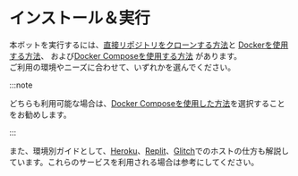 # インストール＆実行
本ボットを実行するには、[直接リポジトリをクローンする方法](./normal)と
[Dockerを使用する方法](./docker)、
および[Docker Composeを使用する方法](./docker-compose)
があります。  
ご利用の環境やニーズに合わせて、いずれかを選んでください。

:::note

どちらも利用可能な場合は、[Docker Composeを使用した方法](./docker-compose)を選択することをお勧めします。

:::

また、環境別ガイドとして、[Heroku](./heroku)、[Replit](./replit)、[Glitch](./glitch)でのホストの仕方も解説しています。これらのサービスを利用される場合は参考にしてください。

